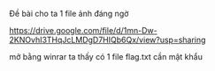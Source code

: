 Đề bài cho ta 1 file ảnh đáng ngờ

https://drive.google.com/file/d/1mn-Dw-2KNOvhI3THqJcLMDgD7HIQb6Qx/view?usp=sharing

mở bằng winrar ta thấy có 1 file flag.txt cần mật khẩu
